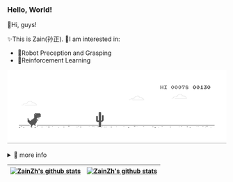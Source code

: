 ### Hello, World!
👋Hi, guys! 

✨This is Zain(孙正).
🤔I am interested in:
- 🤖️Robot Preception and Grasping 
- 🧠Reinforcement Learning


![Dino](https://raw.githubusercontent.com/praveenscience/praveenscience/master/dino.gif)

<details>
<summary>🌱 more info</summary>
<pre><code>
<!--START_SECTION:waka-->
📅 **I'm Most Productive on Thursday** 

```text
Monday                   556 commits         █████░░░░░░░░░░░░░░░░░░░░   18.52 % 
Tuesday                  378 commits         ███░░░░░░░░░░░░░░░░░░░░░░   12.59 % 
Wednesday                463 commits         ████░░░░░░░░░░░░░░░░░░░░░   15.42 % 
Thursday                 880 commits         ███████░░░░░░░░░░░░░░░░░░   29.31 % 
Friday                   499 commits         ████░░░░░░░░░░░░░░░░░░░░░   16.62 % 
Saturday                 149 commits         █░░░░░░░░░░░░░░░░░░░░░░░░   04.96 % 
Sunday                   77 commits          █░░░░░░░░░░░░░░░░░░░░░░░░   02.56 % 
```


📊 **This Week I Spent My Time On** 

```text
🕑︎ Time Zone: Asia/Shanghai

💬 Programming Languages: 
Python                   19 hrs 6 mins       ████████████████████░░░░░   78.11 % 
YAML                     1 hr 46 mins        ██░░░░░░░░░░░░░░░░░░░░░░░   07.25 % 
JavaScript               1 hr 21 mins        █░░░░░░░░░░░░░░░░░░░░░░░░   05.54 % 
Markdown                 33 mins             █░░░░░░░░░░░░░░░░░░░░░░░░   02.30 % 
Shell Script             25 mins             ░░░░░░░░░░░░░░░░░░░░░░░░░   01.75 % 

🔥 Editors: 
PyCharm                  22 hrs 29 mins      ███████████████████████░░   91.94 % 
CLion                    1 hr 24 mins        █░░░░░░░░░░░░░░░░░░░░░░░░   05.74 % 
VS Code                  34 mins             █░░░░░░░░░░░░░░░░░░░░░░░░   02.32 % 

💻 Operating System: 
Linux                    15 hrs 33 mins      ████████████████░░░░░░░░░   63.57 % 
Mac                      8 hrs 54 mins       █████████░░░░░░░░░░░░░░░░   36.43 % 
```

**I Mostly Code in Python** 

```text
Python                   14 repos            ███████████████░░░░░░░░░░   60.87 % 
C++                      6 repos             ███████░░░░░░░░░░░░░░░░░░   26.09 % 
JavaScript               2 repos             ██░░░░░░░░░░░░░░░░░░░░░░░   08.70 % 
Jupyter Notebook         1 repo              █░░░░░░░░░░░░░░░░░░░░░░░░   04.35 % 
```




 Last Updated on 03/04/2023 01:19:52 UTC
<!--END_SECTION:waka-->
</code></pre>
</details>

| <a href="https://github.com/ZainZh/github-readme-stats"><img align="center" src="https://github-readme-stats-an0fxpx8x-zainzh.vercel.app/api/top-langs/?username=ZainZh&layout=compact&show_icons=true&include_all_commits=true&theme=buefy&hide_border=true" alt="ZainZh's github stats" /></a> | <a href="https://github.com/ZainZh/github-readme-stats"><img align="center" src="https://github-readme-stats-an0fxpx8x-zainzh.vercel.app/api?username=ZainZh&show_icons=true&include_all_commits=true&theme=buefy&hide_border=true" alt="ZainZh's github stats" /></a> |
| ------------- | ------------- |

<!--
#### 
| <a href="https://github.com/ZainZh/github-readme-stats"><img align="center" src="https://github-readme-stats-an0fxpx8x-zainzh.vercel.app/api/top-langs/?username=ZainZh&layout=compact&show_icons=true&include_all_commits=true&theme=buefy&hide_border=true" alt="ZainZh's github stats" /></a> | <a href="https://github.com/ZainZh/github-readme-stats"><img align="center" src="https://github-readme-stats-an0fxpx8x-zainzh.vercel.app/api/wakatime?username=ZainZh&layout=compact&theme=buefy&hide_border=true&langs_count=8" /></a> |
| ------------- | ------------- |

#### 
| <a href="https://github.com/ZainZh/github-readme-stats"><img align="center" src="https://github-readme-stats-an0fxpx8x-zainzh.vercel.app/api?username=ZainZh&show_icons=true&include_all_commits=true&theme=buefy&hide_border=true" alt="ZainZh's github stats" /></a> | <a href="https://github.com/ZainZh/github-readme-stats"><img align="center" src="https://github-readme-streak-stats.herokuapp.com/?user=ZainZh&layout=compact&theme=buefy&hide_border=true" /></a> |
| --- | --- |
-->





<!--
**ZainZh/ZainZh** is a ✨ _special_ ✨ repository because its `README.md` (this file) appears on your GitHub profile.

Here are some ideas to get you started:

- 🔭 I’m currently working on ...
- 🌱 I’m currently learning ...
- 👯 I’m looking to collaborate on ...
- 🤔 I’m looking for help with ...
- 💬 Ask me about ...
- 📫 How to reach me: ...
- 😄 Pronouns: ...
- ⚡ Fun fact: ...
- <a href="https://github.com/ZainZh/github-readme-stats"><img align="center" src="https://github-readme-stats-an0fxpx8x-zainzh.vercel.app/api/wakatime?username=ZainZh&layout=compact&theme=buefy&hide_border=true&langs_count=8" /></a>
- #### 
|  | <a href="https://github.com/ZainZh/github-readme-stats"><img align="center" src="https://github-readme-streak-stats.herokuapp.com/?user=ZainZh&layout=compact&theme=buefy&hide_border=true" /></a> |
| --- | --- |

-->
